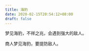 ```yaml
---
title: 海豹
date: 2020-02-15T20:54:12+08:00
draft: false
---
```


梦见海豹，不祥之兆，会遇到强大的敌人。


商人梦见海豹，要提防敌人。
